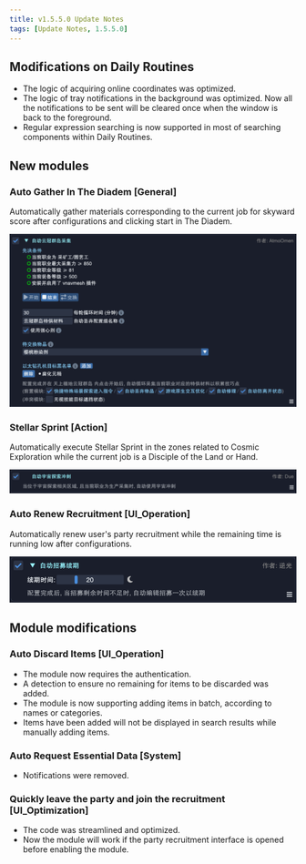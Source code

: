 ```yaml
---
title: v1.5.5.0 Update Notes
tags: [Update Notes, 1.5.5.0]
---
```


## Modifications on Daily Routines

- The logic of acquiring online coordinates was optimized.
- The logic of tray notifications in the background was optimized. Now all the notifications to be sent will be cleared once when the window is back to the foreground.
- Regular expression searching is now supported in most of searching components within Daily Routines.

## New modules

### Auto Gather In The Diadem [General]

Automatically gather materials corresponding to the current job for skyward score after configurations and clicking start in The Diadem.

![AutoGatherDiadem](/assets/Changelog/1.5.5.0/AutoGatherDiadem.png)

### Stellar Sprint [Action]

Automatically execute Stellar Sprint in the zones related to Cosmic Exploration while the current job is a Disciple of the Land or Hand.

![AutoStellarSprint](/assets/Changelog/1.5.5.0/AutoStellarSprint.png)

### Auto Renew Recruitment [UI_Operation]

Automatically renew user's party recruitment while the remaining time is running low after configurations.

![AutoRenewRecruitment](/assets/Changelog/1.5.5.0/AutoRenewRecruitment.png)

## Module modifications

### Auto Discard Items [UI_Operation]

- The module now requires the authentication.
- A detection to ensure no remaining for items to be discarded was added.
- The module is now supporting adding items in batch, according to names or categories.
- Items have been added will not be displayed in search results while manually adding items.

### Auto Request Essential Data [System]

- Notifications were removed.

### Quickly leave the party and join the recruitment [UI_Optimization]

- The code was streamlined and optimized.
- Now the module will work if the party recruitment interface is opened before enabling the module.